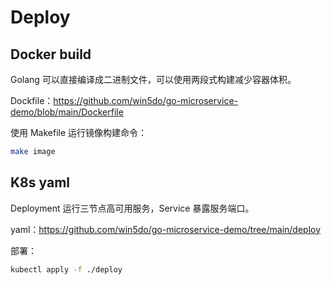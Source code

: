 # Deploy

## Docker build

Golang 可以直接编译成二进制文件，可以使用两段式构建减少容器体积。

Dockfile：https://github.com/win5do/go-microservice-demo/blob/main/Dockerfile

使用 Makefile 运行镜像构建命令：
```sh
make image
```

## K8s yaml

Deployment 运行三节点高可用服务，Service 暴露服务端口。

yaml：https://github.com/win5do/go-microservice-demo/tree/main/deploy

部署：
```sh
kubectl apply -f ./deploy
```
